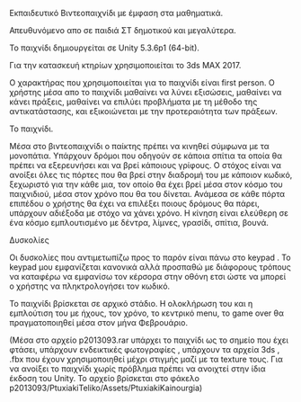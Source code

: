Εκπαιδευτικό Βιντεοπαιχνίδι με έμφαση στα μαθηματικά.

Απευθυνόμενο απο σε παιδιά ΣΤ δημοτικού και μεγαλύτερα.

Το παιχνίδι δημιουργείται σε Unity 5.3.6p1 (64-bit).

Για την κατασκευή κτηρίων χρησιμοποιείται το 3ds MAX 2017.

Ο χαρακτήρας που χρησιμοποιείται για το παιχνίδι είναι first person. Ο χρήστης μέσα απο το παιχνίδι μαθαίνει να λύνει εξισώσεις, μαθαίνει να κάνει πράξεις, μαθαίνει να επιλύει προβλήματα με τη μέθοδο της αντικατάστασης, και εξικοιώνεται με την προτεραιότητα των πράξεων.

Το παιχνίδι.

Μέσα στο βιντεοπαιχνίδι ο παίκτης πρέπει να κινηθεί σύμφωνα με τα μονοπάτια. Υπάρχουν δρόμοι που οδηγούν σε κάποια σπίτια τα οποία θα πρέπει να εξερευνήσει και να βρεί κάποιους γρίφους. Ο στόχος είναι να ανοίξει όλες τις πόρτες που θα βρεί στην διαδρομή του με κάποιον κωδικό, ξεχωριστό για την κάθε μια, τον οποίο θα έχει βρεί μέσα στον κόσμο του παιχνιδιού, μέσα στον χρόνο που θα του δίνεται. Ανάμεσα σε κάθε πόρτα επιπέδου ο χρήστης θα έχει να επιλέξει ποιους δρόμους θα πάρει, υπάρχουν αδιέξοδα με στόχο να χάνει χρόνο. Η κίνηση είναι ελεύθερη σε ένα κόσμο εμπλουτισμένο με δέντρα, λίμνες, γρασίδι, σπίτια, βουνά.

Δυσκολίες

Οι δυσκολίες που αντιμετωπίζω προς το παρόν είναι πάνω στο keypad . Το keypad μου εμφανίζεται κανονικά αλλά προσπαθώ με διάφορους τρόπους να καταφέρω να εμφανίσω τον κέρσορα στην οθόνη ετσι ώστε να μπορεί ο χρήστης να πληκτρολογήσει τον κωδικό.

Το παιχνίδι βρίσκεται σε αρχικό στάδιο. Η ολοκλήρωση του και η εμπλούτιση του με ήχους, τον χρόνο, το κεντρικό menu, το game over θα πραγματοποιηθεί μέσα στον μήνα Φεβρουάριο.

(Μέσα στο αρχείο p2013093.rar υπάρχει το παιχνίδι ως το σημείο που έχει φτάσει, υπάρχουν ενδεικτικές φωτογραφίες , υπάρχουν τα αρχεία 3ds , .fbx που έχουν χρησιμοποιηθεί μέχρι στιγμής μαζί με τα texture τους. Για να ανοίξει το παιχνίδι χωρίς πρόβλημα πρέπει να ανοιχτεί στην ίδια έκδοση του Unity. Το αρχείο βρίσκεται στο φάκελο p2013093/PtuxiakiTeliko/Assets/PtuxiakiKainourgia)
